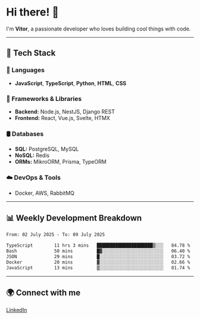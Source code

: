 
# Hi there! 👋

I'm **Vitor**, a passionate developer who loves building cool things with code.

---
## 🔧 Tech Stack

### 📌 Languages
- **JavaScript**, **TypeScript**, **Python**, **HTML**, **CSS**

### 🚀 Frameworks & Libraries
- **Backend:** Node.js, NestJS, Django REST
- **Frontend:** React, Vue.js, Svelte, HTMX

### 🛢️ Databases
- **SQL:** PostgreSQL, MySQL
- **NoSQL:** Redis
- **ORMs:** MikroORM, Prisma, TypeORM

### ☁️ DevOps & Tools
- Docker, AWS, RabbitMQ

---
## 📊 Weekly Development Breakdown

<!--START_SECTION:waka-->

```txt
From: 02 July 2025 - To: 09 July 2025

TypeScript        11 hrs 3 mins   █████████████████████▒░░░   84.78 %
Bash              50 mins         █▓░░░░░░░░░░░░░░░░░░░░░░░   06.40 %
JSON              29 mins         █░░░░░░░░░░░░░░░░░░░░░░░░   03.72 %
Docker            20 mins         ▓░░░░░░░░░░░░░░░░░░░░░░░░   02.66 %
JavaScript        13 mins         ▒░░░░░░░░░░░░░░░░░░░░░░░░   01.74 %
```

<!--END_SECTION:waka-->

---
## 🌍 Connect with me
[LinkedIn](https://www.linkedin.com/in/vitorlc)
